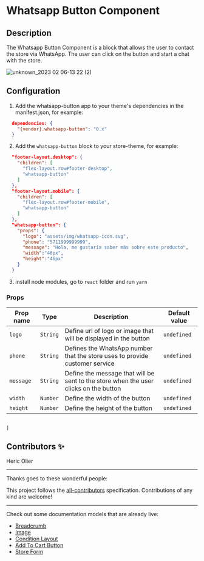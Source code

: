 # Whatsapp Button Component

## Description

The Whatsapp Button Component is a block that allows the user to contact the store via WhatsApp. The user can click on the button and start a chat with the store.

![unknown_2023 02 06-13 22 (2)](https://user-images.githubusercontent.com/17723079/217054604-032ffd2b-1a69-4f6a-90b9-6cd439c0ebb0.jpg)

## Configuration 

1. Add the whatsapp-button app to your theme's dependencies in the manifest.json, for example:

```json
  dependencies: {
    "{vendor}.whatsapp-button": "0.x"
  }
```
2. Add the `whatsapp-button` block to your store-theme, for example:

```json
  "footer-layout.desktop": {
    "children": [
      "flex-layout.row#footer-desktop",
      "whatsapp-button"
    ]
  },
  "footer-layout.mobile": {
    "children": [
      "flex-layout.row#footer-mobile",
      "whatsapp-button"
    ]
  },
  "whatsapp-button": {
    "props": {
      "logo": "assets/img/whatsapp-icon.svg",
      "phone": "5711999999999",
      "message": "Hola, me gustaría saber más sobre este producto",
      "width":"46px",
      "height":"46px"
    }
  }
  ```
3. install node modules, go to `react` folder and run `yarn`


  
  ### Props

| Prop name    | Type            | Description                                                                               | Default value    |
| ------------ | --------------- | ----------------------------------------------------------------------------------------- | ---------------- | 
| `logo`       | `String`        | Define url of logo or image that will be displayed in the button                          | `undefined` |
| `phone`      | `String`        | Defines the WhatsApp number that the store uses to provide customer  service              | `undefined` |
| `message`    | `String`        | Define the message that will be sent to the store when the user clicks on the button      | `undefined` |
| `width`      | `Number`        | Define the width of the button                                                            | `undefined` |
| `height`     | `Number`        | Define the height of the button                                                           | `undefined` |


                                                                                                                       |
<!-- DOCS-IGNORE:start -->

## Contributors ✨

Heric Olier

---

Thanks goes to these wonderful people:

<!-- ALL-CONTRIBUTORS-LIST:START - Do not remove or modify this section -->
<!-- prettier-ignore-start -->
<!-- markdownlint-disable -->
<!-- markdownlint-enable -->
<!-- prettier-ignore-end -->
<!-- ALL-CONTRIBUTORS-LIST:END -->

This project follows the [all-contributors](https://github.com/all-contributors/all-contributors) specification. Contributions of any kind are welcome!

<!-- DOCS-IGNORE:end -->

---- 

Check out some documentation models that are already live: 
- [Breadcrumb](https://github.com/vtex-apps/breadcrumb)
- [Image](https://vtex.io/docs/components/general/vtex.store-components/image)
- [Condition Layout](https://vtex.io/docs/components/all/vtex.condition-layout@1.1.6/)
- [Add To Cart Button](https://vtex.io/docs/components/content-blocks/vtex.add-to-cart-button@0.9.0/)
- [Store Form](https://vtex.io/docs/components/all/vtex.store-form@0.3.4/)
